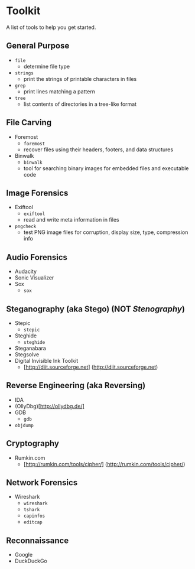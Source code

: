 # Toolkit

A list of tools to help you get started.

## General Purpose
* ``file``
  * determine file type
* ``strings``
  * print the strings of printable characters in files
* ``grep``
  * print lines matching a pattern
* ``tree``
  * list contents of directories in a tree-like format

## File Carving
* Foremost
  * ``foremost``
  * recover files using their headers, footers, and data structures
* Binwalk
  * ``binwalk``
  * tool for searching binary images for embedded files and executable code

## Image Forensics
* Exiftool
  * ``exiftool``
  * read and write meta information in files
* ``pngcheck``
  * test PNG image files for corruption, display size, type, compression info

## Audio Forensics
* Audacity
* Sonic Visualizer
* Sox
  * ``sox``

## Steganography (aka Stego) (NOT _Stenography_)
* Stepic
  * ``stepic``
* Steghide
  * ``steghide``
* Steganabara
* Stegsolve
* Digital Invisible Ink Toolkit
  * [http://diit.sourceforge.net] (http://diit.sourceforge.net)

## Reverse Engineering (aka Reversing)
* IDA
* (OllyDbg)[http://ollydbg.de/]
* GDB
  * ``gdb``
* ``objdump``

## Cryptography
* Rumkin.com
  * [http://rumkin.com/tools/cipher/] (http://rumkin.com/tools/cipher/)

## Network Forensics
* Wireshark
  * ``wireshark``
  * ``tshark``
  * ``capinfos``
  * ``editcap``

## Reconnaissance
* Google
* DuckDuckGo

